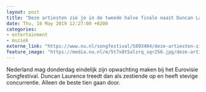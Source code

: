 ```yaml
---
layout: post
title: "Deze artiesten zie je in de tweede halve finale naast Duncan Laurence"
date: Thu, 16 May 2019 12:27:00 +0200
categories: 
- entertainment 
- muziek 
externe_link: "https://www.nu.nl/songfestival/5893404/deze-artiesten-zie-je-in-de-tweede-halve-finale-naast-duncan-laurence.html"
feature_image: "https://media.nu.nl/m/5t7x8t5alzrq_sqr256.jpg/deze-artiesten-zie-je-in-de-tweede-halve-finale-naast-duncan-laurence.jpg"
---
```


Nederland mag donderdag eindelijk zijn opwachting maken bij het Eurovisie Songfestival. Duncan Laurence treedt dan als zestiende op en heeft stevige concurrentie. Alleen de beste tien gaan door.
